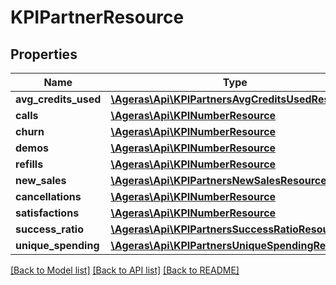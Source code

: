 # KPIPartnerResource

## Properties
Name | Type | Description | Notes
------------ | ------------- | ------------- | -------------
**avg_credits_used** | [**\Ageras\Api\KPIPartnersAvgCreditsUsedResource**](KPIPartnersAvgCreditsUsedResource.md) |  | [optional] 
**calls** | [**\Ageras\Api\KPINumberResource**](KPINumberResource.md) |  | [optional] 
**churn** | [**\Ageras\Api\KPINumberResource**](KPINumberResource.md) |  | [optional] 
**demos** | [**\Ageras\Api\KPINumberResource**](KPINumberResource.md) |  | [optional] 
**refills** | [**\Ageras\Api\KPINumberResource**](KPINumberResource.md) |  | [optional] 
**new_sales** | [**\Ageras\Api\KPIPartnersNewSalesResource**](KPIPartnersNewSalesResource.md) |  | [optional] 
**cancellations** | [**\Ageras\Api\KPINumberResource**](KPINumberResource.md) |  | [optional] 
**satisfactions** | [**\Ageras\Api\KPINumberResource**](KPINumberResource.md) |  | [optional] 
**success_ratio** | [**\Ageras\Api\KPIPartnersSuccessRatioResource**](KPIPartnersSuccessRatioResource.md) |  | [optional] 
**unique_spending** | [**\Ageras\Api\KPIPartnersUniqueSpendingResource**](KPIPartnersUniqueSpendingResource.md) |  | [optional] 

[[Back to Model list]](../README.md#documentation-for-models) [[Back to API list]](../README.md#documentation-for-api-endpoints) [[Back to README]](../README.md)


